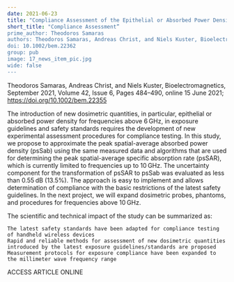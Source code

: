 ```yaml
---
date: 2021-06-23
title: "Compliance Assessment of the Epithelial or Absorbed Power Density Below 10 GHz Using SAR Measurement Systems"
short_title: "Compliance Assessment”
prime_author: Theodoros Samaras
authors: Theodoros Samaras, Andreas Christ, and Niels Kuster, Bioelectromagnetics, September 2021, Volume 42, Issue 6, Pages 484–490, online 15 June 2021
doi: 10.1002/bem.22362
group: pub
image: 17_news_item_pic.jpg
wide: false
---
```

Theodoros Samaras, Andreas Christ, and Niels Kuster, Bioelectromagnetics, September 2021, Volume 42, Issue 6, Pages 484–490, online 15 June 2021; https://doi.org/10.1002/bem.22355

The introduction of new dosimetric quantities, in particular, epithelial or absorbed power density for frequencies above 6 GHz, in exposure guidelines and safety standards requires the development of new experimental assessment procedures for compliance testing. In this study, we propose to approximate the peak spatial-average absorbed power density (psSab) using the same measured data and algorithms that are used for determining the peak spatial-average specific absorption rate (psSAR), which is currently limited to frequencies up to 10 GHz. The uncertainty component for the transformation of psSAR to psSab was evaluated as less than 0.55 dB (13.5%). The approach is easy to implement and allows determination of compliance with the basic restrictions of the latest safety guidelines. In the next project, we will expand dosimetric probes, phantoms, and procedures for frequencies above 10 GHz.

The scientific and technical impact of the study can be summarized as:

    The latest safety standards have been adapted for compliance testing of handheld wireless devices 
    Rapid and reliable methods for assessment of new dosimetric quantities introduced by the latest exposure guidelines/standards are proposed
    Measurement protocols for exposure compliance have been expanded to the millimeter wave frequency range

ACCESS ARTICLE ONLINE
